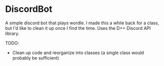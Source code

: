 # DiscordBot
A simple discord bot that plays wordle. I made this a while back for a class, but I'd like to clean it up once I find the time. Uses the D++ Discord API library.

TODO:
- Clean up code and reorganize into classes (a single class would probably be sufficient)
